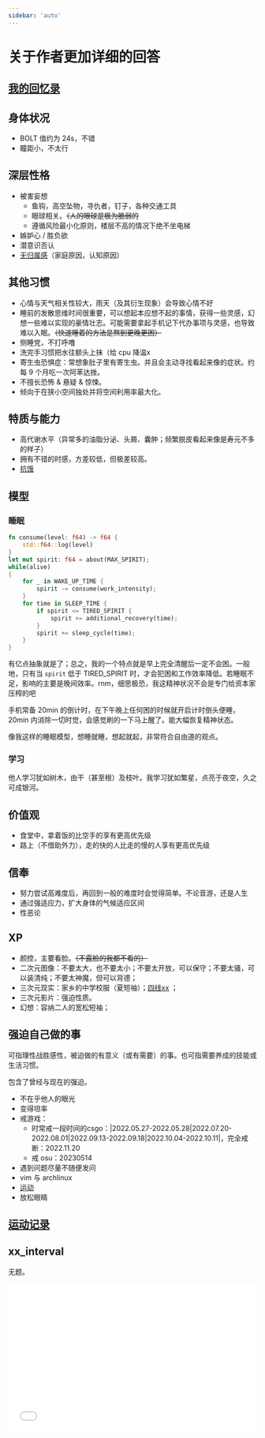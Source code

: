 ```yaml
---
sidebar: 'auto'
---
```

# 关于作者更加详细的回答
## [我的回忆录](./memories.md)
## 身体状况
* BOLT 值约为 24s，不错
* 瞳距小，不太行
## 深层性格
* 被害妄想
    * 鱼钩，高空坠物，寻仇者，钉子，各种交通工具
    * 眼球相关。~~（人的眼球是极为脆弱的~~
    * 遵循风险最小化原则，楼层不高的情况下绝不坐电梯
* 嫉妒心 / 胜负欲
* 潜意识否认
* [无归属感](https://t.me/withabsolutex/774)（家庭原因，认知原因）
## 其他习惯
* 心情与天气相关性较大，雨天（及其衍生现象）会导致心情不好
* 睡前的发散思维时间很重要，可以想起本应想不起的事情，获得一些灵感，幻想一些难以实现的豪情壮志。可能需要拿起手机记下代办事项与灵感，也导致难以入眠。~~（快速睡着的方法是熬到更晚更困）~~
* 侧睡党，不打呼噜
* 洗完手习惯把水往额头上抹（给 cpu 降温x
* 寄生虫恐惧症：常想象肚子里有寄生虫。并且会主动寻找看起来像的症状。约每 9 个月吃一次阿苯达挫。
* 不擅长恐怖 & 悬疑 & 惊悚。
* 倾向于在狭小空间独处并将空间利用率最大化。
## 特质与能力
* 高代谢水平（异常多的油脂分泌、头屑、囊肿；频繁脱皮<span class="heimu" title="你知道的太多了">看起来像是寿元不多的样子</span>）
* 拥有不错的时感，方差较低，但极差较高。
* [抗饿](../hide/memories.md#饿)
## 模型
### 睡眠
```rs
fn consume(level: f64) -> f64 {
    std::f64::log(level)
}
let mut spirit: f64 = about(MAX_SPIRIT);
while(alive)
{
    for _ in WAKE_UP_TIME {
        spirit -= consume(work_intensity);
    }
    for time in SLEEP_TIME {
        if spirit <= TIRED_SPIRIT {
            spirit += additional_recovery(time);
        }
        spirit += sleep_cycle(time);
    }
}
```
有亿点抽象就是了；总之，我的一个特点就是早上完全清醒后一定不会困。一般地，只有当 `spirit` 低于 TIRED_SPIRIT 时，才会犯困和工作效率降低。若睡眠不足，影响的主要是晚间效率。<span class="heimu" title="你知道的太多了">rnm，细思极恐，我这精神状况不会是专门给资本家压榨的吧</span>

手机常备 20min 的倒计时，在下午晚上任何困的时候就开启计时倒头便睡，20min 内消除一切时觉，会感觉刷的一下马上醒了。能大幅恢复精神状态。

像我这样的睡眠模型，想睡就睡，想起就起，非常符合自由道的观点。
### 学习
他人学习犹如树木，由干（甚至根）及枝叶。我学习犹如繁星，点亮于夜空，久之可成银河。
## 价值观
* 食堂中，拿着饭的比空手的享有更高优先级
* 路上（不借助外力），走的快的人比走的慢的人享有更高优先级
## 信奉
* 努力尝试高难度后，再回到一般的难度时会觉得简单。不论音游，还是人生
* 通过强适应力，扩大身体的气候适应区间
* 性恶论
## XP
* 颜控，主要看脸。~~（不露脸的我都不看的）~~
* 二次元图像：不要太大，也不要太小；不要太开放，可以保守；不要太骚，可以装清纯；不要太神魔，但可以背德；
* 三次元现实：家乡的中学校服（夏短袖）；[四线xx](https://t.me/withabsolutex/701) <Badge text="特定个体"/>；
* 三次元影片：强迫性质。
* 幻想：容纳二人的宽松短袖；
## 强迫自己做的事
可指理性战胜感性，被迫做的有意义（或有需要）的事。也可指需要养成的技能或生活习惯。

包含了曾经与现在的强迫。
* 不在乎他人的眼光
* 变得坦率
* 戒游戏：
    * 时常戒一段时间的csgo：|2022.05.27-2022.05.28|2022.07.20-2022.08.01|2022.09.13-2022.09.18|2022.10.04-2022.10.11|，完全戒断：2022.11.20
    * 戒 osu：20230514
* 遇到问题尽量不随便发问
* vim 与 archlinux
* [运动](./sports.md)
* 放松眼睛
## [运动记录](./sports.md)
## xx_interval
无题。

<iframe frameborder="no" src="/charts/xxx_interval.html" width="100%" height="300"></iframe>
